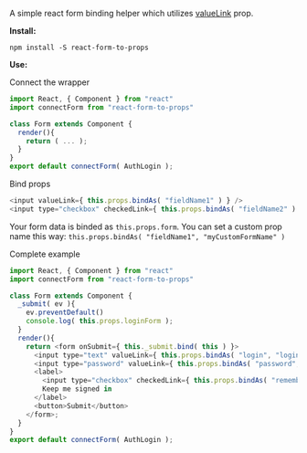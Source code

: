 A simple react form binding helper which utilizes [valueLink](https://facebook.github.io/react/docs/two-way-binding-helpers.html#reactlink-before-and-after) prop.

**Install:**
```
npm install -S react-form-to-props
```

**Use:**

Connect the wrapper

```javascript
import React, { Component } from "react"
import connectForm from "react-form-to-props"

class Form extends Component {
  render(){
    return ( ... );
  }
}
export default connectForm( AuthLogin );
```

Bind props
```javascript
<input valueLink={ this.props.bindAs( "fieldName1" ) } />
<input type="checkbox" checkedLink={ this.props.bindAs( "fieldName2" ) } />
```

Your form data is binded as `this.props.form`. You can set a custom prop name this way: `this.props.bindAs( "fieldName1", "myCustomFormName" )`

Complete example
```javascript
import React, { Component } from "react"
import connectForm from "react-form-to-props"

class Form extends Component {
  _submit( ev ){
    ev.preventDefault()
    console.log( this.props.loginForm );
  }
  render(){
    return <form onSubmit={ this._submit.bind( this ) }>
      <input type="text" valueLink={ this.props.bindAs( "login", "loginForm" ) } />
      <input type="password" valueLink={ this.props.bindAs( "password", "loginForm" ) } />
      <label>
        <input type="checkbox" checkedLink={ this.props.bindAs( "remember", "loginForm" ) } />
        Keep me signed in
      </label>
      <button>Submit</button>
    </form>;
  }
}
export default connectForm( AuthLogin );
```

